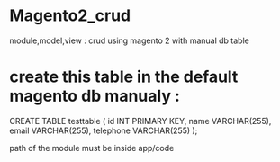 # Magento2_crud
module,model,view : crud using magento 2 with manual db table 

# create this table in the default magento db manualy : 

CREATE TABLE testtable (
  id INT PRIMARY KEY,
  name VARCHAR(255),
  email VARCHAR(255),
  telephone VARCHAR(255)
);

path of the module must be inside app/code 
